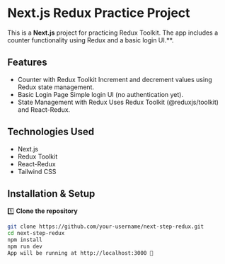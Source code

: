 # Next.js Redux Practice Project  

This is a **Next.js** project for practicing Redux Toolkit. The app includes a counter functionality using Redux and a basic login UI.**.

## Features  
-  Counter with Redux Toolkit
Increment and decrement values using Redux state management.
- Basic Login Page
Simple login UI (no authentication yet).
-  State Management with Redux
Uses Redux Toolkit (@reduxjs/toolkit) and React-Redux.

## Technologies Used  
-  Next.js 
- Redux Toolkit
-  React-Redux 
-  Tailwind CSS

## Installation & Setup  

1️⃣ **Clone the repository**  
```bash
git clone https://github.com/your-username/next-step-redux.git
cd next-step-redux
npm install
npm run dev
App will be running at http://localhost:3000 🚀
